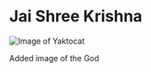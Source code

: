 # Jai Shree Krishna

![Image of Yaktocat](https://1.bp.blogspot.com/-7LelMfwVWHE/XwLAP3AbehI/AAAAAAAA6xQ/msegLxI-PuohIPmnRY-39oIuI1TwogkMwCLcBGAsYHQ/s1600/Shree%2BKrishna%2Banimation%2Bwallpaper.PNG)





Added image of the God
